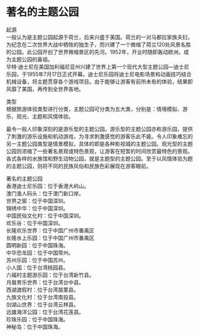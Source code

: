# 著名的主题公园  
起源  
一般认为是主题公园起源于荷兰，后来兴盛于美国。荷兰的一对马都拉家族夫妇，为纪念在二次世界大战中牺牲的独生子，而兴建了一个微缩了荷兰120处风景名胜的公园。此公园开创了世界微缩景区的先河。1952年，开业时随即轰动欧洲，成为主题公园的鼻祖。  
华特·迪士尼在美国加利福尼亚州兴建了世界上第一个现代大型主题公园—迪士尼乐园，于1955年7月17日正式开幕。迪士尼乐园将迪士尼电影场景和动画技巧结合机械设备，将主题贯穿各个游戏项目。由于能够让游客有前所未有的体验，结果即风靡了美国，再传到全世界各地。  

类型  
根据旅游体验类型进行分类，主题公园可分类为五大类，分别是：情境模拟、游乐、观光、主题和风情体验。  

最令一般人印象深刻的是游乐型的主题公园。游乐型的主题公园亦称游乐园，提供了刺激的游乐设施和机动游戏，为寻求刺激感觉的游客乐此不疲。令人印象难忘的另一主题公园类型是情景模拟，具体的即是各种影视城的主题公园。观光型的主题公园则浓缩了一些著名景观或特色景观，让游客在短暂的时间欣赏最特色的景观。各式各样的水族馆和野生动物公园，就是主题型的主题公园。至于以风情体验为题的主题公园，则将不同的民族风俗和民族色彩展现在游客眼前。  

著名的主题公园  
香港迪士尼乐园：位于香港大屿山。  
澳门渔人码头：位于澳门新口岸。  
世界之窗：位于中国深圳。  
锦绣中华：位于中国深圳。  
中国民俗文化村：位于中国深圳。  
欢乐谷：位于中国深圳。  
长隆欢乐世界：位于中国广州市番禺区  
长隆水上乐园：位于中国广州市番禺区  
圆明新园：位于中国珠海。  
中华恐龙园：位于中国常州。  
苏州乐园：位于中国苏州。  
小人国：位于台湾桃园县。  
六福村主题游乐园：位于台湾新竹县。  
月眉育乐世界：位于台湾台中县。  
西湖渡假村：位于台湾苗栗县。  
九族文化村：位于台湾南投县。  
剑湖山世界：位于台湾云林县。  
远雄海洋公园：位于台湾花莲县。  
珍珠乐园：位于中国珠海。  
神秘岛：位于中国珠海。  
